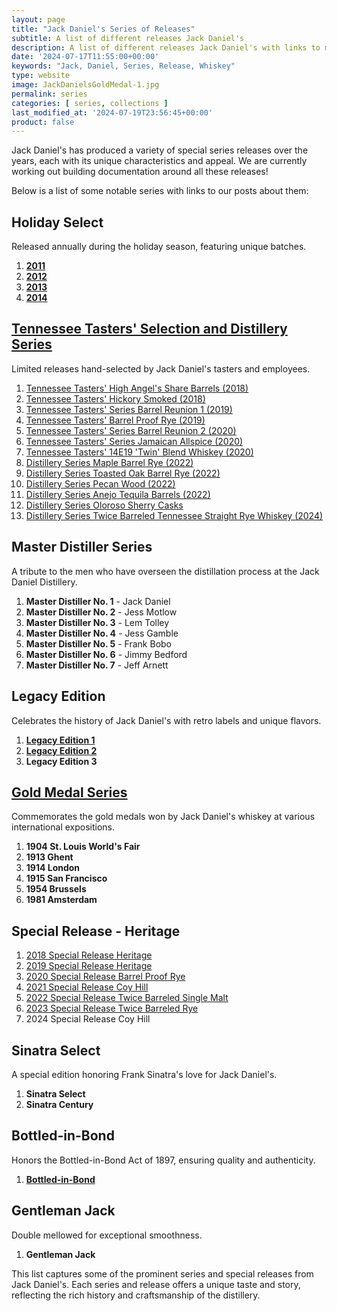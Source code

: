 ```yaml
---
layout: page
title: "Jack Daniel's Series of Releases"
subtitle: A list of different releases Jack Daniel's 
description: A list of different releases Jack Daniel's with links to more details about each series
date: '2024-07-17T11:55:00+00:00'
keywords: "Jack, Daniel, Series, Release, Whiskey"
type: website
image: JackDanielsGoldMedal-1.jpg
permalink: series
categories: [ series, collections ]
last_modified_at: '2024-07-19T23:56:45+00:00'
product: false
---
```

Jack Daniel's has produced a variety of special series releases over the years, each with its unique characteristics and appeal. We are currently working out building documentation around all these releases!

Below is a list of some notable series with links to our posts about them:


## Holiday Select
Released annually during the holiday season, featuring unique batches.
1. **[2011](/HolidaySelect2011)**
2. **[2012](/HolidaySelect2012)**
3. **[2013](/HolidaySelect2013)**
4. **[2014](/HolidaySelect2014)**


## [Tennessee Tasters' Selection and Distillery Series](/series/tasters-distillery)
Limited releases hand-selected by Jack Daniel's tasters and employees.
1. [Tennessee Tasters' High Angel's Share Barrels (2018)](/HighAngelsShare)
2. [Tennessee Tasters' Hickory Smoked (2018)](/HickorySmoked)
3. [Tennessee Tasters' Series Barrel Reunion 1 (2019)](/BarrelReunion1)
4. [Tennessee Tasters' Barrel Proof Rye (2019)](/TennesseeTastersBarrelProofRye)
5. [Tennessee Tasters' Series Barrel Reunion 2 (2020)](/BarrelReunion2)
6. [Tennessee Tasters' Series Jamaican Allspice (2020)](/JamaicanAllSpice)
7. [Tennessee Tasters' 14E19 'Twin' Blend Whiskey (2020)](/TwinBlend)
8. [Distillery Series Maple Barrel Rye (2022)](/DistillerySeries008)
9. [Distillery Series Toasted Oak Barrel Rye (2022)](/DistillerySeries009)
10. [Distillery Series Pecan Wood (2022)](/DistillerySeries010)
11. [Distillery Series Anejo Tequila Barrels (2022)](/DistillerySeries011)
12. [Distillery Series Oloroso Sherry Casks](/DistillerySeries012)
13. [Distillery Series Twice Barreled Tennessee Straight Rye Whiskey (2024)](/DistillerySeries013)


## Master Distiller Series
A tribute to the men who have overseen the distillation process at the Jack Daniel Distillery.
1. **Master Distiller No. 1** - Jack Daniel
2. **Master Distiller No. 2** - Jess Motlow
3. **Master Distiller No. 3** - Lem Tolley
4. **Master Distiller No. 4** - Jess Gamble
5. **Master Distiller No. 5** - Frank Bobo
6. **Master Distiller No. 6** - Jimmy Bedford
7. **Master Distiller No. 7** - Jeff Arnett


## Legacy Edition
Celebrates the history of Jack Daniel's with retro labels and unique flavors.
1. **[Legacy Edition 1](/LegacyEditionSeries-FirstEdition)**
2. **[Legacy Edition 2](/LegacyEdition2)**
3. **Legacy Edition 3**


## [Gold Medal Series](/series/gold-medal)
Commemorates the gold medals won by Jack Daniel's whiskey at various international expositions.
1. **1904 St. Louis World's Fair**
2. **1913 Ghent**
3. **1914 London**
4. **1915 San Francisco**
5. **1954 Brussels**
6. **1981 Amsterdam**

## Special Release - Heritage
1. [2018 Special Release Heritage](/HeritageBarrel)
2. [2019 Special Release Heritage](/HeritageBarrel2019)
3. [2020 Special Release Barrel Proof Rye](/2020SpecialRelease)
4. [2021 Special Release Coy Hill](/JackDanielsSpecialReleaseCoyHillHighProof)
5. [2022 Special Release Twice Barreled Single Malt](/TwiceBarreledAmericanMalt)
6. [2023 Special Release Twice Barreled Rye](/TwiceBarreledRye)
7. 2024 Special Release Coy Hill

## Sinatra Select
A special edition honoring Frank Sinatra's love for Jack Daniel's.
1. **Sinatra Select**
2. **Sinatra Century**


## Bottled-in-Bond
Honors the Bottled-in-Bond Act of 1897, ensuring quality and authenticity.
1. **[Bottled-in-Bond](/BottledInBond)**

## Gentleman Jack
Double mellowed for exceptional smoothness.
1. **Gentleman Jack**


This list captures some of the prominent series and special releases from Jack Daniel's. Each series and release offers a unique taste and story, reflecting the rich history and craftsmanship of the distillery.
